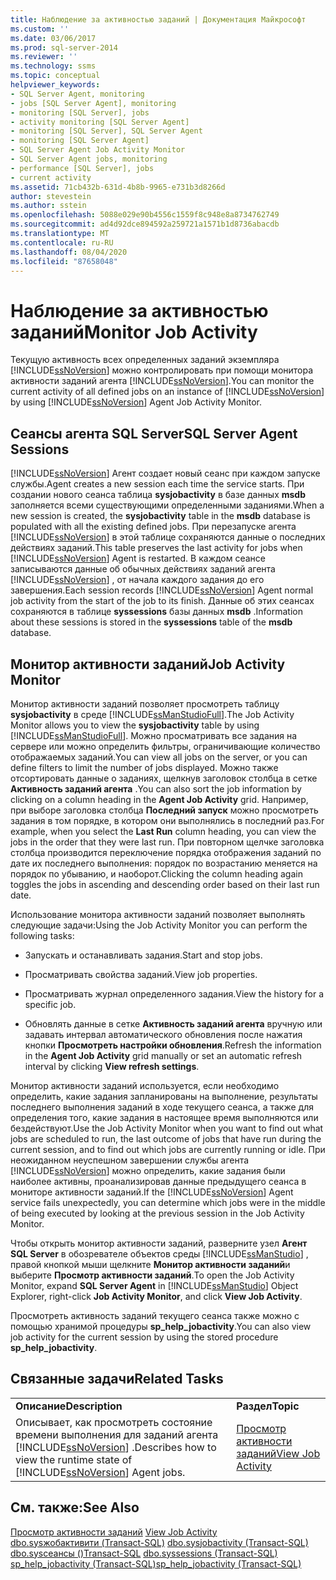 ```yaml
---
title: Наблюдение за активностью заданий | Документация Майкрософт
ms.custom: ''
ms.date: 03/06/2017
ms.prod: sql-server-2014
ms.reviewer: ''
ms.technology: ssms
ms.topic: conceptual
helpviewer_keywords:
- SQL Server Agent, monitoring
- jobs [SQL Server Agent], monitoring
- monitoring [SQL Server], jobs
- activity monitoring [SQL Server Agent]
- monitoring [SQL Server], SQL Server Agent
- monitoring [SQL Server Agent]
- SQL Server Agent Job Activity Monitor
- SQL Server Agent jobs, monitoring
- performance [SQL Server], jobs
- current activity
ms.assetid: 71cb432b-631d-4b8b-9965-e731b3d8266d
author: stevestein
ms.author: sstein
ms.openlocfilehash: 5088e029e90b4556c1559f8c948e8a8734762749
ms.sourcegitcommit: ad4d92dce894592a259721a1571b1d8736abacdb
ms.translationtype: MT
ms.contentlocale: ru-RU
ms.lasthandoff: 08/04/2020
ms.locfileid: "87658048"
---
```

# <a name="monitor-job-activity"></a><span data-ttu-id="d71fb-102">Наблюдение за активностью заданий</span><span class="sxs-lookup"><span data-stu-id="d71fb-102">Monitor Job Activity</span></span>
  <span data-ttu-id="d71fb-103">Текущую активность всех определенных заданий экземпляра [!INCLUDE[ssNoVersion](../../includes/ssnoversion-md.md)] можно контролировать при помощи монитора активности заданий агента [!INCLUDE[ssNoVersion](../../includes/ssnoversion-md.md)].</span><span class="sxs-lookup"><span data-stu-id="d71fb-103">You can monitor the current activity of all defined jobs on an instance of [!INCLUDE[ssNoVersion](../../includes/ssnoversion-md.md)] by using [!INCLUDE[ssNoVersion](../../includes/ssnoversion-md.md)] Agent Job Activity Monitor.</span></span>  
  
## <a name="sql-server-agent-sessions"></a><span data-ttu-id="d71fb-104">Сеансы агента SQL Server</span><span class="sxs-lookup"><span data-stu-id="d71fb-104">SQL Server Agent Sessions</span></span>  
 [!INCLUDE[ssNoVersion](../../includes/ssnoversion-md.md)] <span data-ttu-id="d71fb-105">Агент создает новый сеанс при каждом запуске службы.</span><span class="sxs-lookup"><span data-stu-id="d71fb-105">Agent creates a new session each time the service starts.</span></span> <span data-ttu-id="d71fb-106">При создании нового сеанса таблица **sysjobactivity** в базе данных **msdb** заполняется всеми существующими определенными заданиями.</span><span class="sxs-lookup"><span data-stu-id="d71fb-106">When a new session is created, the **sysjobactivity** table in the **msdb** database is populated with all the existing defined jobs.</span></span> <span data-ttu-id="d71fb-107">При перезапуске агента [!INCLUDE[ssNoVersion](../../includes/ssnoversion-md.md)] в этой таблице сохраняются данные о последних действиях заданий.</span><span class="sxs-lookup"><span data-stu-id="d71fb-107">This table preserves the last activity for jobs when [!INCLUDE[ssNoVersion](../../includes/ssnoversion-md.md)] Agent is restarted.</span></span> <span data-ttu-id="d71fb-108">В каждом сеансе записываются данные об обычных действиях заданий агента [!INCLUDE[ssNoVersion](../../includes/ssnoversion-md.md)] , от начала каждого задания до его завершения.</span><span class="sxs-lookup"><span data-stu-id="d71fb-108">Each session records [!INCLUDE[ssNoVersion](../../includes/ssnoversion-md.md)] Agent normal job activity from the start of the job to its finish.</span></span> <span data-ttu-id="d71fb-109">Данные об этих сеансах сохраняются в таблице **syssessions** базы данных **msdb** .</span><span class="sxs-lookup"><span data-stu-id="d71fb-109">Information about these sessions is stored in the **syssessions** table of the **msdb** database.</span></span>  
  
## <a name="job-activity-monitor"></a><span data-ttu-id="d71fb-110">Монитор активности заданий</span><span class="sxs-lookup"><span data-stu-id="d71fb-110">Job Activity Monitor</span></span>  
 <span data-ttu-id="d71fb-111">Монитор активности заданий позволяет просмотреть таблицу **sysjobactivity** в среде [!INCLUDE[ssManStudioFull](../../includes/ssmanstudiofull-md.md)].</span><span class="sxs-lookup"><span data-stu-id="d71fb-111">The Job Activity Monitor allows you to view the **sysjobactivity** table by using [!INCLUDE[ssManStudioFull](../../includes/ssmanstudiofull-md.md)].</span></span> <span data-ttu-id="d71fb-112">Можно просматривать все задания на сервере или можно определить фильтры, ограничивающие количество отображаемых заданий.</span><span class="sxs-lookup"><span data-stu-id="d71fb-112">You can view all jobs on the server, or you can define filters to limit the number of jobs displayed.</span></span> <span data-ttu-id="d71fb-113">Можно также отсортировать данные о заданиях, щелкнув заголовок столбца в сетке **Активность заданий агента** .</span><span class="sxs-lookup"><span data-stu-id="d71fb-113">You can also sort the job information by clicking on a column heading in the **Agent Job Activity** grid.</span></span> <span data-ttu-id="d71fb-114">Например, при выборе заголовка столбца **Последний запуск** можно просмотреть задания в том порядке, в котором они выполнялись в последний раз.</span><span class="sxs-lookup"><span data-stu-id="d71fb-114">For example, when you select the **Last Run** column heading, you can view the jobs in the order that they were last run.</span></span> <span data-ttu-id="d71fb-115">При повторном щелчке заголовка столбца производится переключение порядка отображения заданий по дате их последнего выполнения: порядок по возрастанию меняется на порядок по убыванию, и наоборот.</span><span class="sxs-lookup"><span data-stu-id="d71fb-115">Clicking the column heading again toggles the jobs in ascending and descending order based on their last run date.</span></span>  
  
 <span data-ttu-id="d71fb-116">Использование монитора активности заданий позволяет выполнять следующие задачи:</span><span class="sxs-lookup"><span data-stu-id="d71fb-116">Using the Job Activity Monitor you can perform the following tasks:</span></span>  
  
-   <span data-ttu-id="d71fb-117">Запускать и останавливать задания.</span><span class="sxs-lookup"><span data-stu-id="d71fb-117">Start and stop jobs.</span></span>  
  
-   <span data-ttu-id="d71fb-118">Просматривать свойства заданий.</span><span class="sxs-lookup"><span data-stu-id="d71fb-118">View job properties.</span></span>  
  
-   <span data-ttu-id="d71fb-119">Просматривать журнал определенного задания.</span><span class="sxs-lookup"><span data-stu-id="d71fb-119">View the history for a specific job.</span></span>  
  
-   <span data-ttu-id="d71fb-120">Обновлять данные в сетке **Активность заданий агента** вручную или задавать интервал автоматического обновления после нажатия кнопки **Просмотреть настройки обновления**.</span><span class="sxs-lookup"><span data-stu-id="d71fb-120">Refresh the information in the **Agent Job Activity** grid manually or set an automatic refresh interval by clicking **View refresh settings**.</span></span>  
  
 <span data-ttu-id="d71fb-121">Монитор активности заданий используется, если необходимо определить, какие задания запланированы на выполнение, результаты последнего выполнения заданий в ходе текущего сеанса, а также для определения того, какие задания в настоящее время выполняются или бездействуют.</span><span class="sxs-lookup"><span data-stu-id="d71fb-121">Use the Job Activity Monitor when you want to find out what jobs are scheduled to run, the last outcome of jobs that have run during the current session, and to find out which jobs are currently running or idle.</span></span> <span data-ttu-id="d71fb-122">При неожиданном неуспешном завершении службы агента [!INCLUDE[ssNoVersion](../../includes/ssnoversion-md.md)] можно определить, какие задания были наиболее активны, проанализировав данные предыдущего сеанса в мониторе активности заданий.</span><span class="sxs-lookup"><span data-stu-id="d71fb-122">If the [!INCLUDE[ssNoVersion](../../includes/ssnoversion-md.md)] Agent service fails unexpectedly, you can determine which jobs were in the middle of being executed by looking at the previous session in the Job Activity Monitor.</span></span>  
  
 <span data-ttu-id="d71fb-123">Чтобы открыть монитор активности заданий, разверните узел **Агент SQL Server** в обозревателе объектов среды [!INCLUDE[ssManStudio](../../includes/ssmanstudio-md.md)] , правой кнопкой мыши щелкните **Монитор активности заданий**и выберите **Просмотр активности заданий**.</span><span class="sxs-lookup"><span data-stu-id="d71fb-123">To open the Job Activity Monitor, expand **SQL Server Agent** in [!INCLUDE[ssManStudio](../../includes/ssmanstudio-md.md)] Object Explorer, right-click **Job Activity Monitor**, and click **View Job Activity**.</span></span>  
  
 <span data-ttu-id="d71fb-124">Просмотреть активность заданий текущего сеанса также можно с помощью хранимой процедуры **sp_help_jobactivity**.</span><span class="sxs-lookup"><span data-stu-id="d71fb-124">You can also view job activity for the current session by using the stored procedure **sp_help_jobactivity**.</span></span>  
  
## <a name="related-tasks"></a><span data-ttu-id="d71fb-125">Связанные задачи</span><span class="sxs-lookup"><span data-stu-id="d71fb-125">Related Tasks</span></span>  
  
|||  
|-|-|  
|<span data-ttu-id="d71fb-126">**Описание**</span><span class="sxs-lookup"><span data-stu-id="d71fb-126">**Description**</span></span>|<span data-ttu-id="d71fb-127">**Раздел**</span><span class="sxs-lookup"><span data-stu-id="d71fb-127">**Topic**</span></span>|  
|<span data-ttu-id="d71fb-128">Описывает, как просмотреть состояние времени выполнения для заданий агента [!INCLUDE[ssNoVersion](../../includes/ssnoversion-md.md)] .</span><span class="sxs-lookup"><span data-stu-id="d71fb-128">Describes how to view the runtime state of [!INCLUDE[ssNoVersion](../../includes/ssnoversion-md.md)] Agent jobs.</span></span>|[<span data-ttu-id="d71fb-129">Просмотр активности заданий</span><span class="sxs-lookup"><span data-stu-id="d71fb-129">View Job Activity</span></span>](view-job-activity.md)|  
  
## <a name="see-also"></a><span data-ttu-id="d71fb-130">См. также:</span><span class="sxs-lookup"><span data-stu-id="d71fb-130">See Also</span></span>  
 <span data-ttu-id="d71fb-131">[Просмотр активности заданий](view-job-activity.md) </span><span class="sxs-lookup"><span data-stu-id="d71fb-131">[View Job Activity](view-job-activity.md) </span></span>  
 <span data-ttu-id="d71fb-132">[dbo.sysжобактивити &#40;Transact-SQL&#41;](/sql/relational-databases/system-tables/dbo-sysjobactivity-transact-sql) </span><span class="sxs-lookup"><span data-stu-id="d71fb-132">[dbo.sysjobactivity &#40;Transact-SQL&#41;](/sql/relational-databases/system-tables/dbo-sysjobactivity-transact-sql) </span></span>  
 <span data-ttu-id="d71fb-133">[dbo.sysсеансы &#40;&#41;Transact-SQL](/sql/relational-databases/system-tables/dbo-syssessions-transact-sql) </span><span class="sxs-lookup"><span data-stu-id="d71fb-133">[dbo.syssessions &#40;Transact-SQL&#41;](/sql/relational-databases/system-tables/dbo-syssessions-transact-sql) </span></span>  
 [<span data-ttu-id="d71fb-134">sp_help_jobactivity &#40;Transact-SQL&#41;</span><span class="sxs-lookup"><span data-stu-id="d71fb-134">sp_help_jobactivity &#40;Transact-SQL&#41;</span></span>](/sql/relational-databases/system-stored-procedures/sp-help-jobactivity-transact-sql)  
  
  
